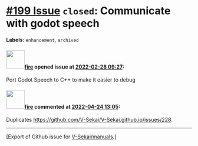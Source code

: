 # [\#199 Issue](https://github.com/V-Sekai/manuals/issues/199) `closed`: Communicate with godot speech
**Labels**: `enhancement`, `archived`


#### <img src="https://avatars.githubusercontent.com/u/32321?u=c2e06a3d2b49a467aa907e54aa259516440267cc&v=4" width="50">[fire](https://github.com/fire) opened issue at [2022-02-28 09:27](https://github.com/V-Sekai/manuals/issues/199):

 Port Godot Speech to C++ to make it easier to debug
 

#### <img src="https://avatars.githubusercontent.com/u/32321?u=c2e06a3d2b49a467aa907e54aa259516440267cc&v=4" width="50">[fire](https://github.com/fire) commented at [2022-04-24 13:05](https://github.com/V-Sekai/manuals/issues/199#issuecomment-1107838069):

Duplicates https://github.com/V-Sekai/V-Sekai.github.io/issues/228.


-------------------------------------------------------------------------------



[Export of Github issue for [V-Sekai/manuals](https://github.com/V-Sekai/manuals).]
